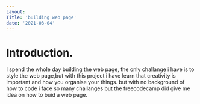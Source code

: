 ```yaml
---
Layout:
Title: 'building web page'
date: '2021-03-04'
---
```


# Introduction.

I spend the whole day building the web page, the only challange i have is to style the web page,but with this project i have learn that creativity is important and how you organise your things. but with no background of how to code i face so many challanges but the freecodecamp did give me idea on how to buid a web page. 